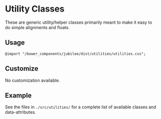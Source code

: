 # Utility Classes

These are generic utility/helper classes primarily meant to make it easy to do simple alignments and floats.

## Usage

`@import "/bower_components/jubilee/dist/utilities/utilities.css";`

## Customize

No customization available.

## Example

See the files in `./src/utilities/` for a complete list of available classes and data-attributes.
